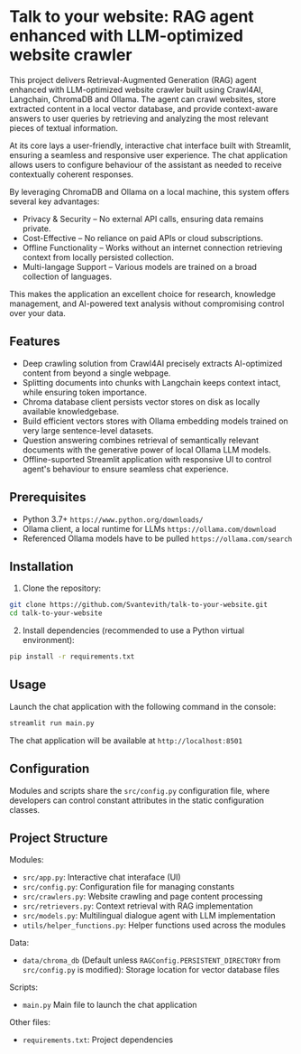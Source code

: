 # Talk to your website: RAG agent enhanced with LLM-optimized website crawler

This project delivers Retrieval-Augmented Generation (RAG) agent enhanced with LLM-optimized website crawler built using Crawl4AI, Langchain, ChromaDB and Ollama. The agent can crawl websites, store extracted content in a local vector database, and provide context-aware answers to user queries by retrieving and analyzing the most relevant pieces of textual information.

At its core lays a user-friendly, interactive chat interface built with Streamlit, ensuring a seamless and responsive user experience. The chat application allows users to configure behaviour of the assistant as needed to receive contextually coherent responses.

By leveraging ChromaDB and Ollama on a local machine, this system offers several key advantages:
- Privacy & Security – No external API calls, ensuring data remains private.
- Cost-Effective – No reliance on paid APIs or cloud subscriptions.
- Offline Functionality – Works without an internet connection retrieving context from locally persisted collection.
- Multi-langage Support – Various models are trained on a broad collection of languages. 

This makes the application an excellent choice for research, knowledge management, and AI-powered text analysis without compromising control over your data. 

## Features

- Deep crawling solution from Crawl4AI precisely extracts AI-optimized content from beyond a single webpage. 
- Splitting documents into chunks with Langchain keeps context intact, while ensuring token importance.
- Chroma database client persists vector stores on disk as locally available knowledgebase.
- Build efficient vectors stores with Ollama embedding models trained on very large sentence-level datasets.
- Question answering combines retrieval of semantically relevant documents with the generative power of local Ollama LLM models.
- Offline-suported Streamlit application with responsive UI to control agent's behaviour to ensure seamless chat experience.

## Prerequisites

- Python 3.7+ `https://www.python.org/downloads/`
- Ollama client, a local runtime for LLMs `https://ollama.com/download`
- Referenced Ollama models have to be pulled `https://ollama.com/search`

## Installation

1. Clone the repository:
```bash
git clone https://github.com/Svantevith/talk-to-your-website.git
cd talk-to-your-website
```

2. Install dependencies (recommended to use a Python virtual environment):
```bash
pip install -r requirements.txt
```

## Usage

Launch the chat application with the following command in the console:

```bash
streamlit run main.py
```

The chat application will be available at `http://localhost:8501`

## Configuration

Modules and scripts share the `src/config.py` configuration file, where developers can control constant attributes in the static configuration classes. 

## Project Structure

Modules:
- `src/app.py`: Interactive chat interaface (UI)
- `src/config.py`: Configuration file for managing constants
- `src/crawlers.py`: Website crawling and page content processing
- `src/retrievers.py`: Context retrieval with RAG implementation
- `src/models.py`: Multilingual dialogue agent with LLM implementation
- `utils/helper_functions.py`: Helper functions used across the modules

Data:
- `data/chroma_db` (Default unless `RAGConfig.PERSISTENT_DIRECTORY` from `src/config.py` is modified): Storage location for vector database files

Scripts:
- `main.py` Main file to launch the chat application

Other files:
- `requirements.txt`: Project dependencies